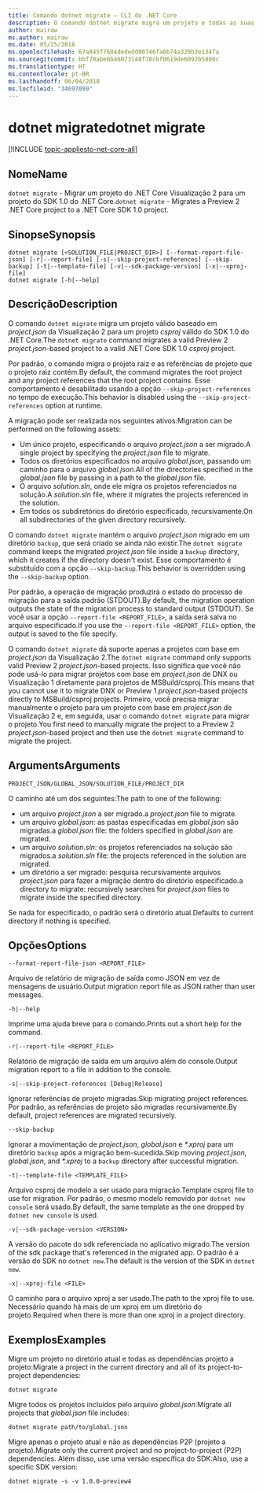 ```yaml
---
title: Comando dotnet migrate – CLI do .NET Core
description: O comando dotnet migrate migra um projeto e todas as suas dependências.
author: mairaw
ms.author: mairaw
ms.date: 05/25/2018
ms.openlocfilehash: 67a845f7604dededd00746fa6b74a320b3e134fa
ms.sourcegitcommit: bbf70abe6b46073148f78cbf0619de6092b5800c
ms.translationtype: HT
ms.contentlocale: pt-BR
ms.lasthandoff: 06/04/2018
ms.locfileid: "34697099"
---
```

# <a name="dotnet-migrate"></a><span data-ttu-id="0f884-103">dotnet migrate</span><span class="sxs-lookup"><span data-stu-id="0f884-103">dotnet migrate</span></span>

[!INCLUDE [topic-appliesto-net-core-all](../../../includes/topic-appliesto-net-core-all.md)]

## <a name="name"></a><span data-ttu-id="0f884-104">Nome</span><span class="sxs-lookup"><span data-stu-id="0f884-104">Name</span></span>

<span data-ttu-id="0f884-105">`dotnet migrate` - Migrar um projeto do .NET Core Visualização 2 para um projeto do SDK 1.0 do .NET Core.</span><span class="sxs-lookup"><span data-stu-id="0f884-105">`dotnet migrate` - Migrates a Preview 2 .NET Core project to a .NET Core SDK 1.0 project.</span></span>

## <a name="synopsis"></a><span data-ttu-id="0f884-106">Sinopse</span><span class="sxs-lookup"><span data-stu-id="0f884-106">Synopsis</span></span>

```
dotnet migrate [<SOLUTION_FILE|PROJECT_DIR>] [--format-report-file-json] [-r|--report-file] [-s|--skip-project-references] [--skip-backup] [-t|--template-file] [-v|--sdk-package-version] [-x|--xproj-file]
dotnet migrate [-h|--help]
```

## <a name="description"></a><span data-ttu-id="0f884-107">Descrição</span><span class="sxs-lookup"><span data-stu-id="0f884-107">Description</span></span>

<span data-ttu-id="0f884-108">O comando `dotnet migrate` migra um projeto válido baseado em *project.json* da Visualização 2 para um projeto *csproj* válido do SDK 1.0 do .NET Core.</span><span class="sxs-lookup"><span data-stu-id="0f884-108">The `dotnet migrate` command migrates a valid Preview 2 *project.json*-based project to a valid .NET Core SDK 1.0 *csproj* project.</span></span>

<span data-ttu-id="0f884-109">Por padrão, o comando migra o projeto raiz e as referências de projeto que o projeto raiz contém.</span><span class="sxs-lookup"><span data-stu-id="0f884-109">By default, the command migrates the root project and any project references that the root project contains.</span></span> <span data-ttu-id="0f884-110">Esse comportamento é desabilitado usando a opção `--skip-project-references` no tempo de execução.</span><span class="sxs-lookup"><span data-stu-id="0f884-110">This behavior is disabled using the `--skip-project-references` option at runtime.</span></span>

<span data-ttu-id="0f884-111">A migração pode ser realizada nos seguintes ativos:</span><span class="sxs-lookup"><span data-stu-id="0f884-111">Migration can be performed on the following assets:</span></span>

* <span data-ttu-id="0f884-112">Um único projeto, especificando o arquivo *project.json* a ser migrado.</span><span class="sxs-lookup"><span data-stu-id="0f884-112">A single project by specifying the *project.json* file to migrate.</span></span>
* <span data-ttu-id="0f884-113">Todos os diretórios especificados no arquivo *global.json*, passando um caminho para o arquivo *global.json*.</span><span class="sxs-lookup"><span data-stu-id="0f884-113">All of the directories specified in the *global.json* file by passing in a path to the *global.json* file.</span></span>
* <span data-ttu-id="0f884-114">O arquivo *solution.sln*, onde ele migra os projetos referenciados na solução.</span><span class="sxs-lookup"><span data-stu-id="0f884-114">A *solution.sln* file, where it migrates the projects referenced in the solution.</span></span>
* <span data-ttu-id="0f884-115">Em todos os subdiretórios do diretório especificado, recursivamente.</span><span class="sxs-lookup"><span data-stu-id="0f884-115">On all subdirectories of the given directory recursively.</span></span>

<span data-ttu-id="0f884-116">O comando `dotnet migrate` mantém o arquivo *project.json* migrado em um diretório `backup`, que será criado se ainda não existir.</span><span class="sxs-lookup"><span data-stu-id="0f884-116">The `dotnet migrate` command keeps the migrated *project.json* file inside a `backup` directory, which it creates if the directory doesn't exist.</span></span> <span data-ttu-id="0f884-117">Esse comportamento é substituído com a opção `--skip-backup`.</span><span class="sxs-lookup"><span data-stu-id="0f884-117">This behavior is overridden using the `--skip-backup` option.</span></span>

<span data-ttu-id="0f884-118">Por padrão, a operação de migração produzirá o estado do processo de migração para a saída padrão (STDOUT).</span><span class="sxs-lookup"><span data-stu-id="0f884-118">By default, the migration operation outputs the state of the migration process to standard output (STDOUT).</span></span> <span data-ttu-id="0f884-119">Se você usar a opção `--report-file <REPORT_FILE>`, a saída será salva no arquivo especificado.</span><span class="sxs-lookup"><span data-stu-id="0f884-119">If you use the `--report-file <REPORT_FILE>` option, the output is saved to the file specify.</span></span>

<span data-ttu-id="0f884-120">O comando `dotnet migrate` dá suporte apenas a projetos com base em *project.json* da Visualização 2.</span><span class="sxs-lookup"><span data-stu-id="0f884-120">The `dotnet migrate` command only supports valid Preview 2 *project.json*-based projects.</span></span> <span data-ttu-id="0f884-121">Isso significa que você não pode usá-lo para migrar projetos com base em *project.json* de DNX ou Visualização 1 diretamente para projetos de MSBuild/csproj.</span><span class="sxs-lookup"><span data-stu-id="0f884-121">This means that you cannot use it to migrate DNX or Preview 1 *project.json*-based projects directly to MSBuild/csproj projects.</span></span> <span data-ttu-id="0f884-122">Primeiro, você precisa migrar manualmente o projeto para um projeto com base em *project.json* de Visualização 2 e, em seguida, usar o comando `dotnet migrate` para migrar o projeto.</span><span class="sxs-lookup"><span data-stu-id="0f884-122">You first need to manually migrate the project to a Preview 2 *project.json*-based project and then use the `dotnet migrate` command to migrate the project.</span></span>

## <a name="arguments"></a><span data-ttu-id="0f884-123">Arguments</span><span class="sxs-lookup"><span data-stu-id="0f884-123">Arguments</span></span>

`PROJECT_JSON/GLOBAL_JSON/SOLUTION_FILE/PROJECT_DIR`

<span data-ttu-id="0f884-124">O caminho até um dos seguintes:</span><span class="sxs-lookup"><span data-stu-id="0f884-124">The path to one of the following:</span></span>

* <span data-ttu-id="0f884-125">um arquivo *project.json* a ser migrado.</span><span class="sxs-lookup"><span data-stu-id="0f884-125">a *project.json* file to migrate.</span></span>
* <span data-ttu-id="0f884-126">um arquivo *global.json*: as pastas especificadas em *global.json* são migradas.</span><span class="sxs-lookup"><span data-stu-id="0f884-126">a *global.json* file: the folders specified in *global.json* are migrated.</span></span>
* <span data-ttu-id="0f884-127">um arquivo *solution.sln*: os projetos referenciados na solução são migrados.</span><span class="sxs-lookup"><span data-stu-id="0f884-127">a *solution.sln* file: the projects referenced in the solution are migrated.</span></span>
* <span data-ttu-id="0f884-128">um diretório a ser migrado: pesquisa recursivamente arquivos *project.json* para fazer a migração dentro do diretório especificado.</span><span class="sxs-lookup"><span data-stu-id="0f884-128">a directory to migrate: recursively searches for *project.json* files to migrate inside the specified directory.</span></span>

<span data-ttu-id="0f884-129">Se nada for especificado, o padrão será o diretório atual.</span><span class="sxs-lookup"><span data-stu-id="0f884-129">Defaults to current directory if nothing is specified.</span></span>

## <a name="options"></a><span data-ttu-id="0f884-130">Opções</span><span class="sxs-lookup"><span data-stu-id="0f884-130">Options</span></span>

`--format-report-file-json <REPORT_FILE>`

<span data-ttu-id="0f884-131">Arquivo de relatório de migração de saída como JSON em vez de mensagens de usuário.</span><span class="sxs-lookup"><span data-stu-id="0f884-131">Output migration report file as JSON rather than user messages.</span></span>

`-h|--help`

<span data-ttu-id="0f884-132">Imprime uma ajuda breve para o comando.</span><span class="sxs-lookup"><span data-stu-id="0f884-132">Prints out a short help for the command.</span></span>

`-r|--report-file <REPORT_FILE>`

<span data-ttu-id="0f884-133">Relatório de migração de saída em um arquivo além do console.</span><span class="sxs-lookup"><span data-stu-id="0f884-133">Output migration report to a file in addition to the console.</span></span>

`-s|--skip-project-references [Debug|Release]`

<span data-ttu-id="0f884-134">Ignorar referências de projeto migradas.</span><span class="sxs-lookup"><span data-stu-id="0f884-134">Skip migrating project references.</span></span> <span data-ttu-id="0f884-135">Por padrão, as referências de projeto são migradas recursivamente.</span><span class="sxs-lookup"><span data-stu-id="0f884-135">By default, project references are migrated recursively.</span></span>

`--skip-backup`

<span data-ttu-id="0f884-136">Ignorar a movimentação de *project.json*, *global.json* e *\*.xproj* para um diretório `backup` após a migração bem-sucedida.</span><span class="sxs-lookup"><span data-stu-id="0f884-136">Skip moving *project.json*, *global.json*, and *\*.xproj* to a `backup` directory after successful migration.</span></span>

`-t|--template-file <TEMPLATE_FILE>`

<span data-ttu-id="0f884-137">Arquivo csproj de modelo a ser usado para migração.</span><span class="sxs-lookup"><span data-stu-id="0f884-137">Template csproj file to use for migration.</span></span> <span data-ttu-id="0f884-138">Por padrão, o mesmo modelo removido por `dotnet new console` será usado.</span><span class="sxs-lookup"><span data-stu-id="0f884-138">By default, the same template as the one dropped by `dotnet new console` is used.</span></span>

`-v|--sdk-package-version <VERSION>`

<span data-ttu-id="0f884-139">A versão do pacote do sdk referenciada no aplicativo migrado.</span><span class="sxs-lookup"><span data-stu-id="0f884-139">The version of the sdk package that's referenced in the migrated app.</span></span> <span data-ttu-id="0f884-140">O padrão é a versão do SDK no `dotnet new`.</span><span class="sxs-lookup"><span data-stu-id="0f884-140">The default is the version of the SDK in `dotnet new`.</span></span>

`-x|--xproj-file <FILE>`

<span data-ttu-id="0f884-141">O caminho para o arquivo xproj a ser usado.</span><span class="sxs-lookup"><span data-stu-id="0f884-141">The path to the xproj file to use.</span></span> <span data-ttu-id="0f884-142">Necessário quando há mais de um xproj em um diretório do projeto.</span><span class="sxs-lookup"><span data-stu-id="0f884-142">Required when there is more than one xproj in a project directory.</span></span>

## <a name="examples"></a><span data-ttu-id="0f884-143">Exemplos</span><span class="sxs-lookup"><span data-stu-id="0f884-143">Examples</span></span>

<span data-ttu-id="0f884-144">Migre um projeto no diretório atual e todas as dependências projeto a projeto:</span><span class="sxs-lookup"><span data-stu-id="0f884-144">Migrate a project in the current directory and all of its project-to-project dependencies:</span></span>

`dotnet migrate`

<span data-ttu-id="0f884-145">Migre todos os projetos incluídos pelo arquivo *global.json*:</span><span class="sxs-lookup"><span data-stu-id="0f884-145">Migrate all projects that *global.json* file includes:</span></span>

`dotnet migrate path/to/global.json`

<span data-ttu-id="0f884-146">Migre apenas o projeto atual e não as dependências P2P (projeto a projeto).</span><span class="sxs-lookup"><span data-stu-id="0f884-146">Migrate only the current project and no project-to-project (P2P) dependencies.</span></span> <span data-ttu-id="0f884-147">Além disso, use uma versão específica do SDK:</span><span class="sxs-lookup"><span data-stu-id="0f884-147">Also, use a specific SDK version:</span></span>

`dotnet migrate -s -v 1.0.0-preview4`